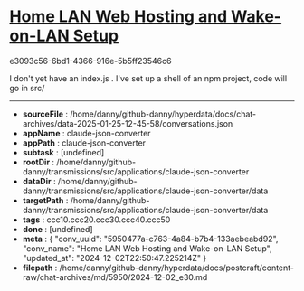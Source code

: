 # [Home LAN Web Hosting and Wake-on-LAN Setup](https://claude.ai/chat/5950477a-c763-4a84-b7b4-133aebeabd92)

e3093c56-6bd1-4366-916e-5b5ff23546c6

I don't yet have an index.js . I've set up a shell of an npm project, code will go in src/

---

* **sourceFile** : /home/danny/github-danny/hyperdata/docs/chat-archives/data-2025-01-25-12-45-58/conversations.json
* **appName** : claude-json-converter
* **appPath** : claude-json-converter
* **subtask** : [undefined]
* **rootDir** : /home/danny/github-danny/transmissions/src/applications/claude-json-converter
* **dataDir** : /home/danny/github-danny/transmissions/src/applications/claude-json-converter/data
* **targetPath** : /home/danny/github-danny/transmissions/src/applications/claude-json-converter/data
* **tags** : ccc10.ccc20.ccc30.ccc40.ccc50
* **done** : [undefined]
* **meta** : {
  "conv_uuid": "5950477a-c763-4a84-b7b4-133aebeabd92",
  "conv_name": "Home LAN Web Hosting and Wake-on-LAN Setup",
  "updated_at": "2024-12-02T22:50:47.225214Z"
}
* **filepath** : /home/danny/github-danny/hyperdata/docs/postcraft/content-raw/chat-archives/md/5950/2024-12-02_e30.md
